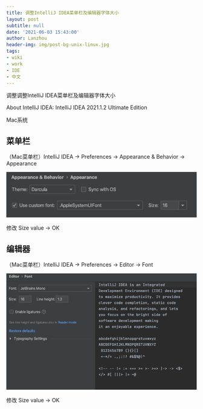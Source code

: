 ```yaml
---
title: 调整IntelliJ IDEA菜单栏及编辑器字体大小
layout: post
subtitle: null
date: '2021-06-03 15:43:00'
author: Lanzhou
header-img: img/post-bg-unix-linux.jpg
tags:
- wiki
- work
- IDE
- 中文
---
```


调整调整IntelliJ IDEA菜单栏及编辑器字体大小

About IntelliJ IDEA:
IntelliJ IDEA 2021.1.2 Ultimate Edition

Mac系统

## 菜单栏

（Mac菜单栏）IntelliJ IDEA -> Preferences -> Appearance & Behavior -> Appearance

![Appearance fonts](/img/in-post/intelliJIDEAAppearanceFont.png)

修改 Size value -> OK

## 编辑器
（Mac菜单栏）IntelliJ IDEA -> Preferences -> Editor -> Font

![Editor fonts](/img/in-post/intelliJIDEAEditorFont.png)

修改 Size value -> OK
